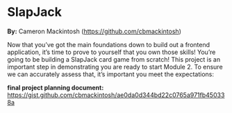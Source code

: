 # SlapJack

**By:** Cameron Mackintosh (https://github.com/cbmackintosh)

Now that you’ve got the main foundations down to build out a frontend application, it’s time to prove to yourself that you own those skills! You’re going to be building a SlapJack card game from scratch! This project is an important step in demonstrating you are ready to start Module 2. To ensure we can accurately assess that, it’s important you meet the expectations:

**final project planning document:**
https://gist.github.com/cbmackintosh/ae0da0d344bd22c0765a971fb450338a

